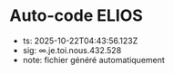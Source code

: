 # Auto-code ELIOS
- ts: 2025-10-22T04:43:56.123Z
- sig: ∞.je.toi.nous.432.528
- note: fichier généré automatiquement